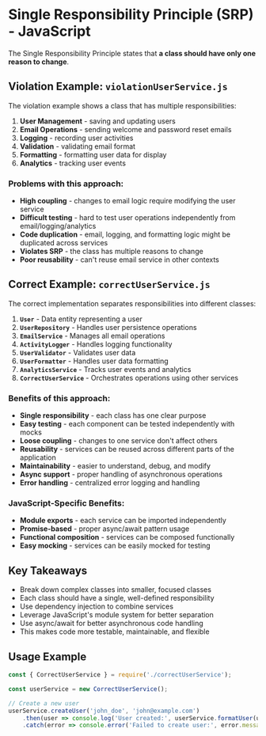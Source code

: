 # Single Responsibility Principle (SRP) - JavaScript

The Single Responsibility Principle states that **a class should have only one reason to change**.

## Violation Example: `violationUserService.js`

The violation example shows a class that has multiple responsibilities:

1. **User Management** - saving and updating users
2. **Email Operations** - sending welcome and password reset emails  
3. **Logging** - recording user activities
4. **Validation** - validating email format
5. **Formatting** - formatting user data for display
6. **Analytics** - tracking user events

### Problems with this approach:
- **High coupling** - changes to email logic require modifying the user service
- **Difficult testing** - hard to test user operations independently from email/logging/analytics
- **Code duplication** - email, logging, and formatting logic might be duplicated across services
- **Violates SRP** - the class has multiple reasons to change
- **Poor reusability** - can't reuse email service in other contexts

## Correct Example: `correctUserService.js`

The correct implementation separates responsibilities into different classes:

1. **`User`** - Data entity representing a user
2. **`UserRepository`** - Handles user persistence operations
3. **`EmailService`** - Manages all email operations
4. **`ActivityLogger`** - Handles logging functionality
5. **`UserValidator`** - Validates user data
6. **`UserFormatter`** - Handles user data formatting
7. **`AnalyticsService`** - Tracks user events and analytics
8. **`CorrectUserService`** - Orchestrates operations using other services

### Benefits of this approach:
- **Single responsibility** - each class has one clear purpose
- **Easy testing** - each component can be tested independently with mocks
- **Loose coupling** - changes to one service don't affect others
- **Reusability** - services can be reused across different parts of the application
- **Maintainability** - easier to understand, debug, and modify
- **Async support** - proper handling of asynchronous operations
- **Error handling** - centralized error logging and handling

### JavaScript-Specific Benefits:
- **Module exports** - each service can be imported independently
- **Promise-based** - proper async/await pattern usage
- **Functional composition** - services can be composed functionally
- **Easy mocking** - services can be easily mocked for testing

## Key Takeaways

- Break down complex classes into smaller, focused classes
- Each class should have a single, well-defined responsibility
- Use dependency injection to combine services
- Leverage JavaScript's module system for better separation
- Use async/await for better asynchronous code handling
- This makes code more testable, maintainable, and flexible

## Usage Example

```javascript
const { CorrectUserService } = require('./correctUserService');

const userService = new CorrectUserService();

// Create a new user
userService.createUser('john_doe', 'john@example.com')
    .then(user => console.log('User created:', userService.formatUser(user)))
    .catch(error => console.error('Failed to create user:', error.message));
```